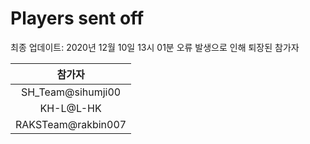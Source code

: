 # Players sent off
최종 업데이트: 2020년 12월 10일 13시 01분
오류 발생으로 인해 퇴장된 참가자




| 참가자 |
|:---:|
| SH_Team@sihumji00 |
| KH-L@L-HK |
| RAKSTeam@rakbin007 |